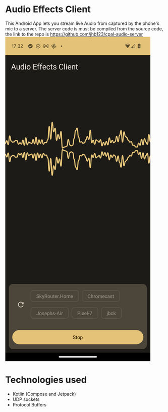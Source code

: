 # Audio Effects Client
This Android App lets you stream live Audio from captured by the phone's mic to a server. The server code is must be compiled from the source code, the link to the repo is https://github.com/jhb123/cpal-audio-server
![Alt text](audio_effects_client_demo.png?raw=true "Title")
# Technologies used
- Kotlin (Compose and Jetpack)
- UDP sockets
- Protocol Buffers